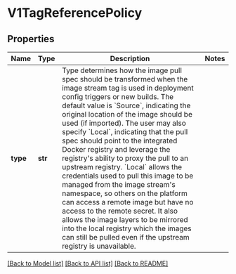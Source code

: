 # V1TagReferencePolicy

## Properties
Name | Type | Description | Notes
------------ | ------------- | ------------- | -------------
**type** | **str** | Type determines how the image pull spec should be transformed when the image stream tag is used in deployment config triggers or new builds. The default value is &#x60;Source&#x60;, indicating the original location of the image should be used (if imported). The user may also specify &#x60;Local&#x60;, indicating that the pull spec should point to the integrated Docker registry and leverage the registry&#39;s ability to proxy the pull to an upstream registry. &#x60;Local&#x60; allows the credentials used to pull this image to be managed from the image stream&#39;s namespace, so others on the platform can access a remote image but have no access to the remote secret. It also allows the image layers to be mirrored into the local registry which the images can still be pulled even if the upstream registry is unavailable. | 

[[Back to Model list]](../README.md#documentation-for-models) [[Back to API list]](../README.md#documentation-for-api-endpoints) [[Back to README]](../README.md)


